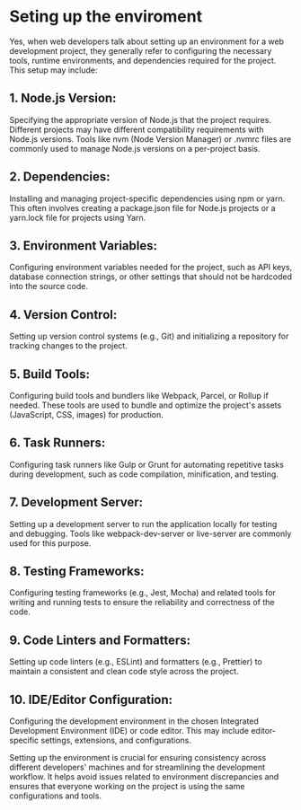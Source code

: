 # Seting up the enviroment

Yes, when web developers talk about setting up an environment for a web development project, they generally refer to configuring the necessary tools, runtime environments, and dependencies required for the project. This setup may include:

## 1. Node.js Version:

Specifying the appropriate version of Node.js that the project requires. Different projects may have different compatibility requirements with Node.js versions. Tools like nvm (Node Version Manager) or .nvmrc files are commonly used to manage Node.js versions on a per-project basis.

## 2. Dependencies:

Installing and managing project-specific dependencies using npm or yarn. This often involves creating a package.json file for Node.js projects or a yarn.lock file for projects using Yarn.

## 3. Environment Variables:

Configuring environment variables needed for the project, such as API keys, database connection strings, or other settings that should not be hardcoded into the source code.

## 4. Version Control:

Setting up version control systems (e.g., Git) and initializing a repository for tracking changes to the project.

## 5. Build Tools:

Configuring build tools and bundlers like Webpack, Parcel, or Rollup if needed. These tools are used to bundle and optimize the project's assets (JavaScript, CSS, images) for production.

## 6. Task Runners:

Configuring task runners like Gulp or Grunt for automating repetitive tasks during development, such as code compilation, minification, and testing.

## 7. Development Server:

Setting up a development server to run the application locally for testing and debugging. Tools like webpack-dev-server or live-server are commonly used for this purpose.

## 8. Testing Frameworks:

Configuring testing frameworks (e.g., Jest, Mocha) and related tools for writing and running tests to ensure the reliability and correctness of the code.

## 9. Code Linters and Formatters:

Setting up code linters (e.g., ESLint) and formatters (e.g., Prettier) to maintain a consistent and clean code style across the project.

## 10. IDE/Editor Configuration:

Configuring the development environment in the chosen Integrated Development Environment (IDE) or code editor. This may include editor-specific settings, extensions, and configurations.

Setting up the environment is crucial for ensuring consistency across different developers' machines and for streamlining the development workflow. It helps avoid issues related to environment discrepancies and ensures that everyone working on the project is using the same configurations and tools.

